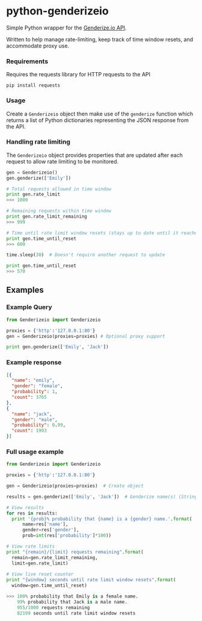 # python-genderizeio

Simple Python wrapper for the [Genderize.io API](https://genderize.io).

Written to help manage rate-limiting, keep track of time window resets, and accommodate proxy use.

### Requirements
    
Requires the requests library for HTTP requests to the API
	
    pip install requests
	

### Usage

Create a `Genderizeio` object then make use of the `genderize` function which returns a list of Python dictionaries representing the JSON response from the API.


### Handling rate limiting

The `Genderizeio` object provides properties that are updated after each request to allow rate limiting to be monitored.

```python
gen = Genderizeio()
gen.genderize(['Emily']) 

# Total requests allowed in time window
print gen.rate_limit
>>> 1000

# Remaining requests within time window
print gen.rate_limit_remaining
>>> 999

# Time until rate limit window resets (stays up to date until it reaches 0)
print gen.time_until_reset  
>>> 600

time.sleep(30)  # Doesn't require another request to update

print gen.time_until_reset  
>>> 570

```


## Examples


### Example Query
```python
from Genderizeio import Genderizeio

proxies = {'http':'127.0.0.1:80'}
gen = Genderizeio(proxies=proxies) # Optional proxy support

print gen.genderize(['Emily', 'Jack']) 
```


### Example response
```json
[{
  "name": "emily",
  "gender": "female",
  "probability": 1,
  "count": 3765
},
{
  "name": "jack",
  "gender": "male",
  "probability": 0.99,
  "count": 1993
}]
```

	
### Full usage example

  ```python
from Genderizeio import Genderizeio

proxies = {'http':'127.0.0.1:80'}

gen = Genderizeio(proxies=proxies)  # Create object

results = gen.genderize(['Emily', 'Jack'])  # Genderize name(s) (String or List)

# View results
for res in results:
    print '{prob}% probability that {name} is a {gender} name.'.format(
        name=res['name'],
        gender=res['gender'],
        prob=int(res['probability']*100))

# View rate limits
print "{remain}/{limit} requests remaining".format(
    remain=gen.rate_limit_remaining,
    limit=gen.rate_limit)
    
# View live reset counter
print "{window} seconds until rate limit window resets".format(
    window=gen.time_until_reset)

>>> 100% probability that Emily is a female name.
      99% probability that Jack is a male name.
      955/1000 requests remaining
      82199 seconds until rate limit window resets
```
